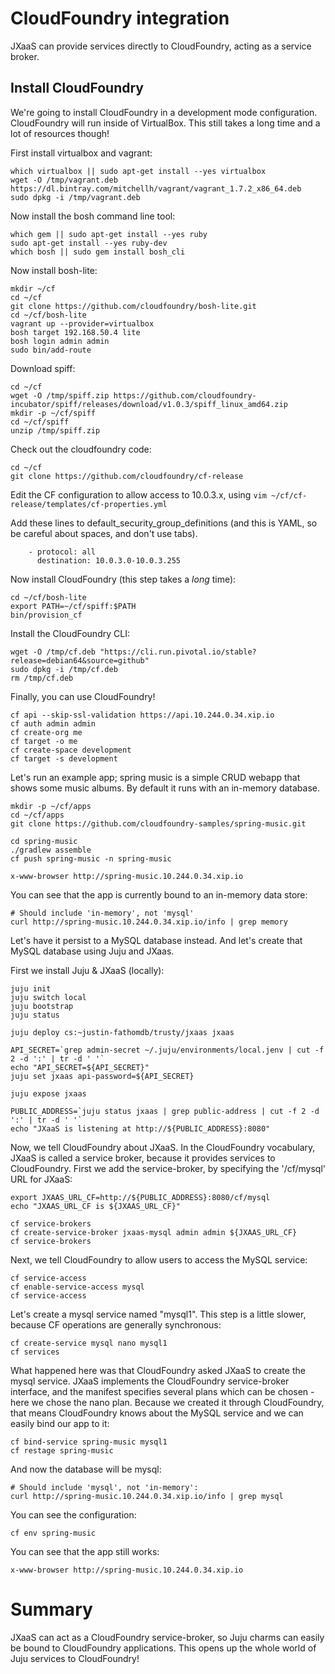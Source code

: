 # CloudFoundry integration

JXaaS can provide services directly to CloudFoundry, acting as a service broker.

## Install CloudFoundry

We're going to install CloudFoundry in a development mode configuration.  CloudFoundry will run inside of VirtualBox.
This still takes a long time and a lot of resources though!

First install virtualbox and vagrant:

```
which virtualbox || sudo apt-get install --yes virtualbox
wget -O /tmp/vagrant.deb https://dl.bintray.com/mitchellh/vagrant/vagrant_1.7.2_x86_64.deb
sudo dpkg -i /tmp/vagrant.deb
```

Now install the bosh command line tool:

```
which gem || sudo apt-get install --yes ruby
sudo apt-get install --yes ruby-dev
which bosh || sudo gem install bosh_cli
```

Now install bosh-lite:

```
mkdir ~/cf
cd ~/cf
git clone https://github.com/cloudfoundry/bosh-lite.git
cd ~/cf/bosh-lite
vagrant up --provider=virtualbox
bosh target 192.168.50.4 lite
bosh login admin admin
sudo bin/add-route
```

Download spiff:

```
cd ~/cf
wget -O /tmp/spiff.zip https://github.com/cloudfoundry-incubator/spiff/releases/download/v1.0.3/spiff_linux_amd64.zip
mkdir -p ~/cf/spiff
cd ~/cf/spiff
unzip /tmp/spiff.zip
```

Check out the cloudfoundry code:

```
cd ~/cf
git clone https://github.com/cloudfoundry/cf-release
```

Edit the CF configuration to allow access to 10.0.3.x, using `vim ~/cf/cf-release/templates/cf-properties.yml`

Add these lines to default_security_group_definitions
(and this is YAML, so be careful about spaces, and don't use tabs).

```
    - protocol: all
      destination: 10.0.3.0-10.0.3.255
```

Now install CloudFoundry (this step takes a _long_ time):

```
cd ~/cf/bosh-lite
export PATH=~/cf/spiff:$PATH
bin/provision_cf
```

Install the CloudFoundry CLI:

```
wget -O /tmp/cf.deb "https://cli.run.pivotal.io/stable?release=debian64&source=github"
sudo dpkg -i /tmp/cf.deb
rm /tmp/cf.deb
```

Finally, you can use CloudFoundry!

```
cf api --skip-ssl-validation https://api.10.244.0.34.xip.io
cf auth admin admin
cf create-org me
cf target -o me
cf create-space development
cf target -s development

```

Let's run an example app; spring music is a simple CRUD webapp that shows some music albums.  By default it runs
with an in-memory database.
 
```
mkdir -p ~/cf/apps
cd ~/cf/apps
git clone https://github.com/cloudfoundry-samples/spring-music.git

cd spring-music
./gradlew assemble
cf push spring-music -n spring-music

x-www-browser http://spring-music.10.244.0.34.xip.io
```

You can see that the app is currently bound to an in-memory data store:

```
# Should include 'in-memory', not 'mysql'
curl http://spring-music.10.244.0.34.xip.io/info | grep memory
```

Let's have it persist to a MySQL database instead.  And let's create that MySQL database using Juju and JXaas.

First we install Juju & JXaaS (locally):

```
juju init
juju switch local
juju bootstrap
juju status

juju deploy cs:~justin-fathomdb/trusty/jxaas jxaas

API_SECRET=`grep admin-secret ~/.juju/environments/local.jenv | cut -f 2 -d ':' | tr -d ' '`
echo "API_SECRET=${API_SECRET}"
juju set jxaas api-password=${API_SECRET}

juju expose jxaas

PUBLIC_ADDRESS=`juju status jxaas | grep public-address | cut -f 2 -d ':' | tr -d ' '`
echo "JXaaS is listening at http://${PUBLIC_ADDRESS}:8080"
```


Now, we tell CloudFoundry about JXaaS.  In the CloudFoundry vocabulary, JXaaS is called a service broker, because it
provides services to CloudFoundry.  First we add the service-broker, by specifying the '/cf/mysql' URL for JXaaS:

```
export JXAAS_URL_CF=http://${PUBLIC_ADDRESS}:8080/cf/mysql
echo "JXAAS_URL_CF is ${JXAAS_URL_CF}"

cf service-brokers
cf create-service-broker jxaas-mysql admin admin ${JXAAS_URL_CF}
cf service-brokers
```

Next, we tell CloudFoundry to allow users to access the MySQL service:

```
cf service-access
cf enable-service-access mysql
cf service-access
```

Let's create a mysql service named "mysql1".  This step is a little slower, because CF operations are
generally synchronous:

```
cf create-service mysql nano mysql1
cf services
```

What happened here was that CloudFoundry asked JXaaS to create the mysql service.  JXaaS implements the CloudFoundry
service-broker interface, and the manifest specifies several plans which can be chosen - here we chose the nano
plan.  Because we created it through CloudFoundry, that means CloudFoundry knows about the MySQL service and 
we can easily bind our app to it:

```
cf bind-service spring-music mysql1
cf restage spring-music
```

And now the database will be mysql:

```
# Should include 'mysql', not 'in-memory':
curl http://spring-music.10.244.0.34.xip.io/info | grep mysql
```

You can see the configuration:

```
cf env spring-music
```

You can see that the app still works:
```
x-www-browser http://spring-music.10.244.0.34.xip.io
```


# Summary

JXaaS can act as a CloudFoundry service-broker, so Juju charms can easily be bound
to CloudFoundry applications.  This opens up the whole world of Juju services to CloudFoundry!